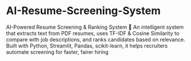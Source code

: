 # AI-Resume-Screening-System
 AI-Powered Resume Screening &amp; Ranking System 📄  An intelligent system that extracts text from PDF resumes, uses TF-IDF &amp; Cosine Similarity to compare with job descriptions, and ranks candidates based on relevance. Built with Python, Streamlit, Pandas, scikit-learn, it helps recruiters automate screening for faster, fairer hiring
